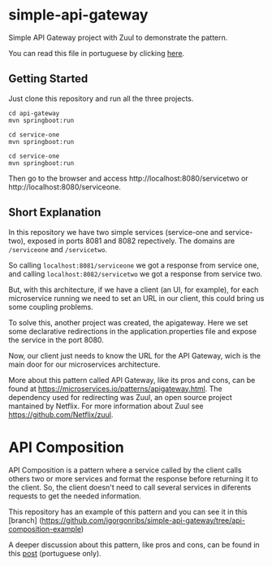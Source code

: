 # simple-api-gateway
Simple API Gateway project with Zuul to demonstrate the pattern. 

You can read this file in portuguese by clicking [here](https://github.com/igorgonribs/simple-api-gateway/blob/master/README-pt.md).

## Getting Started
Just clone this repository and run all the three projects.
```
cd api-gateway
mvn springboot:run

cd service-one
mvn springboot:run

cd service-one
mvn springboot:run
```

Then go to the browser and access http://localhost:8080/servicetwo or http://localhost:8080/serviceone.

## Short Explanation
In this repository we have two simple services (service-one and service-two), exposed in ports 8081 and 8082 repectively.
The domains are `/serviceone` and `/servicetwo`.

So calling `localhost:8081/serviceone` we got a response from service one, and calling `localhost:8082/servicetwo` we got a response from service two.

But, with this architecture, if we have a client (an UI, for example), for each microservice running we need to set an URL in our 
client, this could bring us some coupling problems.

To solve this, another project was created, the apigateway. Here we set some declarative redirections in the application.properties file and expose 
the service in the port 8080.

Now, our client just needs to know the URL for the API Gateway, wich is the main door for our microservices architecture.

More about this pattern called API Gateway, like its pros and cons, can be found at https://microservices.io/patterns/apigateway.html.
The dependency used for redirecting was Zuul, an open source project mantained by Netflix. For more information about Zuul see https://github.com/Netflix/zuul.

# API Composition
API Composition is a pattern where a service called by the client calls others two or more services and format the response before returning it to the client. So, the client doesn't need to call several services in diferents requests to get the needed information. 

This repository has an example of this pattern and you can see it in this [branch] (https://github.com/igorgonribs/simple-api-gateway/tree/api-composition-example)

A deeper discussion about this pattern, like pros and cons, can be found in this [post](https://medium.com/p/c266f0202b8/edit) (portuguese only).
